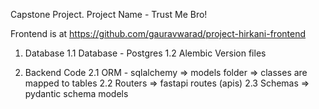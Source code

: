 Capstone Project.
Project Name - Trust Me Bro!

Frontend is at https://github.com/gauravwarad/project-hirkani-frontend

1. Database
    1.1 Database - Postgres
    1.2 Alembic Version files

2. Backend Code
    2.1 ORM - sqlalchemy => models folder => classes are mapped to tables
    2.2 Routers => fastapi routes (apis)
    2.3 Schemas => pydantic schema models

